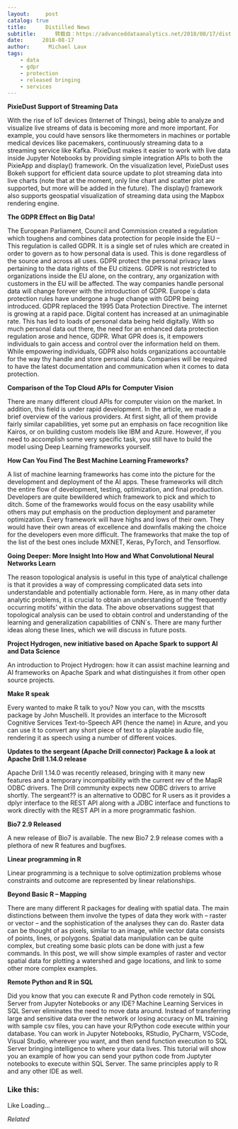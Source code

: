 ```yaml
---
layout:     post
catalog: true
title:      Distilled News
subtitle:      转载自：https://advanceddataanalytics.net/2018/08/17/distilled-news-840/
date:      2018-08-17
author:      Michael Laux
tags:
    - data
    - gdpr
    - protection
    - released bringing
    - services
---
```


**PixieDust Support of Streaming Data**

With the rise of IoT devices (Internet of Things), being able to analyze and visualize live streams of data is becoming more and more important. For example, you could have sensors like thermometers in machines or portable medical devices like pacemakers, continuously streaming data to a streaming service like Kafka. PixieDust makes it easier to work with live data inside Jupyter Notebooks by providing simple integration APIs to both the PixieApp and display() framework. On the visualization level, PixieDust uses Bokeh support for efficient data source update to plot streaming data into live charts (note that at the moment, only line chart and scatter plot are supported, but more will be added in the future). The display() framework also supports geospatial visualization of streaming data using the Mapbox rendering engine.

**The GDPR Effect on Big Data!**

The European Parliament, Council and Commission created a regulation which toughens and combines data protection for people inside the EU – This regulation is called GDPR. It is a single set of rules which are created in order to govern as to how personal data is used. This is done regardless of the source and across all uses. GDPR protect the personal privacy laws pertaining to the data rights of the EU citizens. GDPR is not restricted to organizations inside the EU alone, on the contrary, any organization with customers in the EU will be affected. The way companies handle personal data will change forever with the introduction of GDPR. Europe´s data protection rules have undergone a huge change with GDPR being introduced. GDPR replaced the 1995 Data Protection Directive. The internet is growing at a rapid pace. Digital content has increased at an unimaginable rate. This has led to loads of personal data being held digitally. With so much personal data out there, the need for an enhanced data protection regulation arose and hence, GDPR. What GPR does is, it empowers individuals to gain access and control over the information held on them. While empowering individuals, GDPR also holds organizations accountable for the way thy handle and store personal data. Companies will be required to have the latest documentation and communication when it comes to data protection.

**Comparison of the Top Cloud APIs for Computer Vision**

There are many different cloud APIs for computer vision on the market. In addition, this field is under rapid development. In the article, we made a brief overview of the various providers. At first sight, all of them provide fairly similar capabilities, yet some put an emphasis on face recognition like Kairos, or on building custom models like IBM and Azure. However, if you need to accomplish some very specific task, you still have to build the model using Deep Learning frameworks yourself.

**How Can You Find The Best Machine Learning Frameworks?**

A list of machine learning frameworks has come into the picture for the development and deployment of the AI apps. These frameworks will ditch the entire flow of development, testing, optimization, and final production. Developers are quite bewildered which framework to pick and which to ditch. Some of the frameworks would focus on the easy usability while others may put emphasis on the production deployment and parameter optimization. Every framework will have highs and lows of their own. They would have their own areas of excellence and downfalls making the choice for the developers even more difficult. The frameworks that make the top of the list of the best ones include MXNET, Keras, PyTorch, and Tensorflow.

**Going Deeper: More Insight Into How and What Convolutional Neural Networks Learn**

The reason topological analysis is useful in this type of analytical challenge is that it provides a way of compressing complicated data sets into understandable and potentially actionable form. Here, as in many other data analytic problems, it is crucial to obtain an understanding of the ‘frequently occurring motifs’ within the data. The above observations suggest that topological analysis can be used to obtain control and understanding of the learning and generalization capabilities of CNN´s. There are many further ideas along these lines, which we will discuss in future posts.

**Project Hydrogen, new initiative based on Apache Spark to support AI and Data Science**

An introduction to Project Hydrogen: how it can assist machine learning and AI frameworks on Apache Spark and what distinguishes it from other open source projects.

**Make R speak**

Every wanted to make R talk to you? Now you can, with the mscstts package by John Muschelli. It provides an interface to the Microsoft Cognitive Services Text-to-Speech API (hence the name) in Azure, and you can use it to convert any short piece of text to a playable audio file, rendering it as speech using a number of different voices.

**Updates to the sergeant (Apache Drill connector) Package & a look at Apache Drill 1.14.0 release**

Apache Drill 1.14.0 was recently released, bringing with it many new features and a temporary incompatibility with the current rev of the MapR ODBC drivers. The Drill community expects new ODBC drivers to arrive shortly. The sergeant?? is an alternative to ODBC for R users as it provides a dplyr interface to the REST API along with a JDBC interface and functions to work directly with the REST API in a more programmatic fashion.

**Bio7 2.9 Released**

A new release of Bio7 is available. The new Bio7 2.9 release comes with a plethora of new R features and bugfixes.

**Linear programming in R**

Linear programming is a technique to solve optimization problems whose constraints and outcome are represented by linear relationships.

**Beyond Basic R – Mapping**

There are many different R packages for dealing with spatial data. The main distinctions between them involve the types of data they work with – raster or vector – and the sophistication of the analyses they can do. Raster data can be thought of as pixels, similar to an image, while vector data consists of points, lines, or polygons. Spatial data manipulation can be quite complex, but creating some basic plots can be done with just a few commands. In this post, we will show simple examples of raster and vector spatial data for plotting a watershed and gage locations, and link to some other more complex examples.

**Remote Python and R in SQL**

Did you know that you can execute R and Python code remotely in SQL Server from Jupyter Notebooks or any IDE? Machine Learning Services in SQL Server eliminates the need to move data around. Instead of transferring large and sensitive data over the network or losing accuracy on ML training with sample csv files, you can have your R/Python code execute within your database. You can work in Jupyter Notebooks, RStudio, PyCharm, VSCode, Visual Studio, wherever you want, and then send function execution to SQL Server bringing intelligence to where your data lives. This tutorial will show you an example of how you can send your python code from Juptyter notebooks to execute within SQL Server. The same principles apply to R and any other IDE as well.





### Like this:

Like Loading...


*Related*

